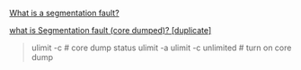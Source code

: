 [What is a segmentation fault?](https://stackoverflow.com/questions/2346806/what-is-a-segmentation-fault)

[what is Segmentation fault (core dumped)? [duplicate]](https://stackoverflow.com/questions/19641597/what-is-segmentation-fault-core-dumped)

> ulimit -c # core dump status
ulimit -a
ulimit -c unlimited # turn on core dump

